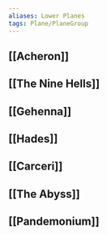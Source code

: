 ```yaml
---
aliases: Lower Planes
tags: Plane/PlaneGroup
---
```

## [[Acheron]]
## [[The Nine Hells]]
## [[Gehenna]]
## [[Hades]]
## [[Carceri]]
## [[The Abyss]]
## [[Pandemonium]]